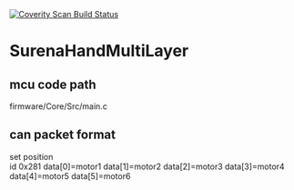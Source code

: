 <a href="https://scan.coverity.com/projects/amin-amani-surenahandmultilayer">
  <img alt="Coverity Scan Build Status"
       src="https://scan.coverity.com/projects/32261/badge.svg"/>
</a>

# SurenaHandMultiLayer

## mcu code path

firmware/Core/Src/main.c

## can packet format

set position   
id 0x281 data[0]=motor1 data[1]=motor2 data[2]=motor3 data[3]=motor4 data[4]=motor5  data[5]=motor6
